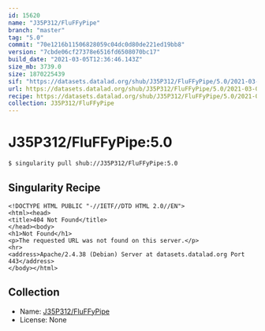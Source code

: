 ```yaml
---
id: 15620
name: "J35P312/FluFFyPipe"
branch: "master"
tag: "5.0"
commit: "70e1216b11506828059c04dc0d80de221ed19bb8"
version: "7cbde06cf27378e6516fd6508070bc17"
build_date: "2021-03-05T12:36:46.143Z"
size_mb: 3739.0
size: 1870225439
sif: "https://datasets.datalad.org/shub/J35P312/FluFFyPipe/5.0/2021-03-05-70e1216b-7cbde06c/7cbde06cf27378e6516fd6508070bc17.sif"
url: https://datasets.datalad.org/shub/J35P312/FluFFyPipe/5.0/2021-03-05-70e1216b-7cbde06c/
recipe: https://datasets.datalad.org/shub/J35P312/FluFFyPipe/5.0/2021-03-05-70e1216b-7cbde06c/Singularity
collection: J35P312/FluFFyPipe
---
```


# J35P312/FluFFyPipe:5.0

```bash
$ singularity pull shub://J35P312/FluFFyPipe:5.0
```

## Singularity Recipe

```singularity
<!DOCTYPE HTML PUBLIC "-//IETF//DTD HTML 2.0//EN">
<html><head>
<title>404 Not Found</title>
</head><body>
<h1>Not Found</h1>
<p>The requested URL was not found on this server.</p>
<hr>
<address>Apache/2.4.38 (Debian) Server at datasets.datalad.org Port 443</address>
</body></html>
```

## Collection

 - Name: [J35P312/FluFFyPipe](https://github.com/J35P312/FluFFyPipe)
 - License: None

